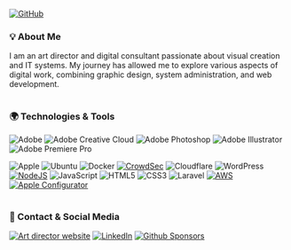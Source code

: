 <div align="left">
  
[![GitHub](https://img.shields.io/badge/GitHub-slymb-181717?logo=github)](https://github.com/slymb) 

### 💡 About Me
I am an art director and digital consultant passionate about visual creation and IT systems. My journey has allowed me to explore various aspects of digital work, combining graphic design, system administration, and web development.

#

### 🌍 Technologies & Tools

![Adobe](https://img.shields.io/badge/Adobe-%23FF0000.svg?logo=adobe&logoColor=white)
![Adobe Creative Cloud](https://img.shields.io/badge/Adobe%20Creative%20Cloud-DA1F26.svg?logo=Adobe%20Creative%20Cloud&logoColor=white)
![Adobe Photoshop](https://img.shields.io/badge/Adobe%20Photoshop-%2331A8FF.svg?logo=adobephotoshop&logoColor=white)
![Adobe Illustrator](https://img.shields.io/badge/Adobe%20Illustrator-%23FF9A00.svg?logo=adobeillustrator&logoColor=white)
![Adobe Premiere Pro](https://img.shields.io/badge/Adobe%20Premiere%20Pro-9999FF.svg?logo=Adobe%20Premiere%20Pro&logoColor=white)

![Apple](https://img.shields.io/badge/macOS-%23000000.svg?logo=apple&logoColor=white)
![Ubuntu](https://img.shields.io/badge/Ubuntu-E95420?logo=ubuntu&logoColor=white)
![Docker](https://img.shields.io/badge/docker-%230db7ed.svg?logo=docker&logoColor=white)
[![CrowdSec](https://img.shields.io/badge/CrowdSec-white?logo=crowdsource)](https://www.crowdsec.net/)
![Cloudflare](https://img.shields.io/badge/Cloudflare-F38020?logo=Cloudflare&logoColor=white)
![WordPress](https://img.shields.io/badge/WordPress-%23117AC9.svg?logo=WordPress&logoColor=white)
[![NodeJS](https://img.shields.io/badge/Node.js-6DA55F?logo=node.js&logoColor=white)](#)
![JavaScript](https://img.shields.io/badge/javascript-%23323330.svg?logo=javascript&logoColor=%23F7DF1E)
![HTML5](https://img.shields.io/badge/html5-%23E34F26.svg?logo=html5&logoColor=white)
![CSS3](https://img.shields.io/badge/css3-%231572B6.svg?logo=css3&logoColor=white)
![Laravel](https://img.shields.io/badge/laravel-%23FF2D20.svg?logo=laravel&logoColor=white)
[![AWS](https://img.shields.io/badge/S3-%23FF9900.svg?logo=amazon-web-services&logoColor=white)](#)
[![Apple Configurator](https://img.shields.io/badge/Configurator_2-9933CC?&logo=apple&logoColor=white)](#)

#

### 🔗 Contact & Social Media
[![Art director website](https://img.shields.io/badge/🌐_Art_director_website-grey?logo=network)](https://slym-artdirector.com/)
[![LinkedIn](https://custom-icon-badges.demolab.com/badge/LinkedIn-0A66C2?logo=linkedin-white&logoColor=fff)](https://www.linkedin.com/company/slym-art-director/)
[![Github Sponsors](https://img.shields.io/badge/GitHub%20Sponsors-30363D?&logo=GitHub-Sponsors&logoColor=EA4AAA)](https://github.com/sponsors/slymb)
